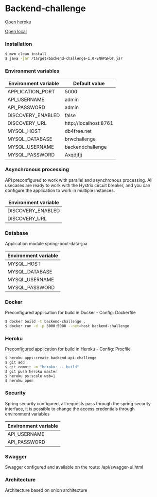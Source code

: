 # Backend-challenge


[Open heroku](https://backend-api-challenge.herokuapp.com/api/swagger-ui.html)

[Open local](http://localhost:5000/api/swagger-ui.html)

### Installation

```sh
$ mvn clean install
$ java -jar /target/backend-challenge-1.0-SNAPSHOT.jar
```

### Environment variables

| Environment variable | Default value |
| ------ | ------ |
| APPLICATION_PORT | 5000 |
| API_USERNAME | admin |
| API_PASSWORD | admin |
| DISCOVERY_ENABLED | false |
| DISCOVERY_URL | http://localhost:8761 |
| MYSQL_HOST | db4free.net |
| MYSQL_DATABASE | brwchallenge |
| MYSQL_USERNAME | backendchallenge |
| MYSQL_PASSWORD | Axqdjfjj |

### Asynchronous processing

API preconfigured to work with parallel and asynchronous processing.
All usecases are ready to work with the Hystrix circuit breaker, and you can configure the application to work in multiple instances.

| Environment variable |
| ------ |
| DISCOVERY_ENABLED |
| DISCOVERY_URL |

### Database

Application module spring-boot-data-jpa

| Environment variable |
| ------ |
| MYSQL_HOST |
| MYSQL_DATABASE |
| MYSQL_USERNAME |
| MYSQL_PASSWORD |

### Docker

Preconfigured application for build in Docker - Config: Dockerfile

```sh
$ docker build -t backend-challenge .
$ docker run -d -p 5000:5000 --net=host backend-challenge
```

### Heroku

Preconfigured application for build in Heroku - Config: Procfile

```sh
$ heroku apps:create backend-api-challenge
$ git add .
$ git commit -m "heroku: -- build"
$ git push heroku master
$ heroku ps:scale web=1
$ heroku open
```

### Security

Spring security configured, all requests pass through the spring security interface, it is possible to change the access credentials through environment variables

| Environment variable |
| ------ |
| API_USERNAME |
| API_PASSWORD |

### Swagger

Swagger configured and available on the route: /api/swagger-ui.html

### Architecture
Architecture based on onion architecture
